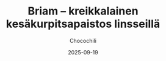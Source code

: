 ---
title: "Briam – kreikkalainen kesäkurpitsapaistos linsseillä"
image: "https://vegaanibotti.lauravuo.me/2025/09/2025-09-19_small.png"
date: 2025-09-19
receipt_url: "https://chocochili.net/2025/05/briam-kreikkalainen-kesakurpitsapaistos-linsseilla/"
author: "Chocochili"
---